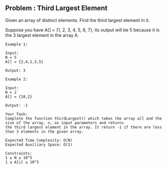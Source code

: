 ## Problem : Third Largest Element

Given an array of distinct elements. Find the third largest element in it.

Suppose you have A[] = {1, 2, 3, 4, 5, 6, 7}, its output will be 5 because it is the 3 largest element in the array A.

```
Example 1:

Input:
N = 5
A[] = {2,4,1,3,5}

Output: 3
```
```
Example 2:

Input:
N = 2
A[] = {10,2}

Output: -1
```
```
Your Task:
Complete the function thirdLargest() which takes the array a[] and the size of the array, n, as input parameters and returns 
the third largest element in the array. It return -1 if there are less than 3 elements in the given array.
```
```
Expected Time Complexity: O(N)
Expected Auxiliary Space: O(1)
```
```
Constraints:
1 ≤ N ≤ 10^5
1 ≤ A[i] ≤ 10^5
```